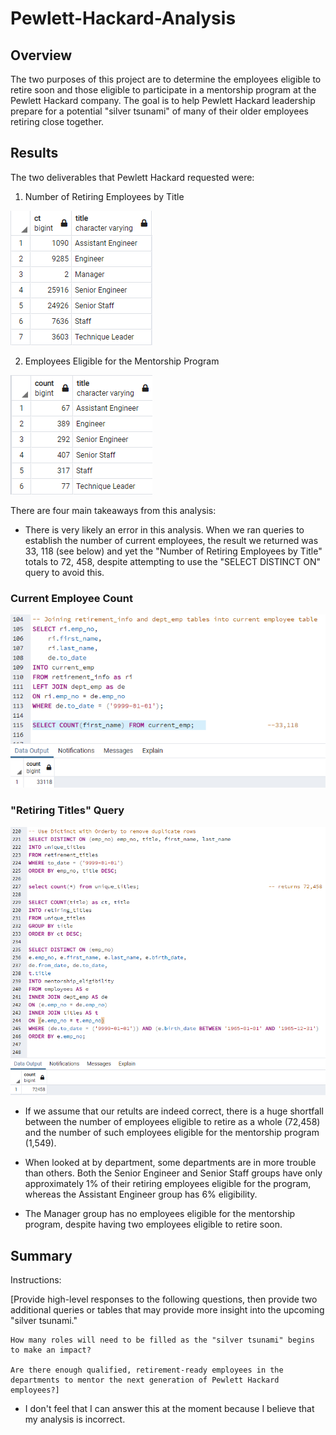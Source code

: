 # Pewlett-Hackard-Analysis

## Overview

The two purposes of this project are to determine the employees eligible to retire soon and those eligible to participate in a mentorship program at the Pewlett Hackard company. The goal is to help Pewlett Hackard leadership prepare for a potential "silver tsunami" of many of their older employees retiring close together. 

## Results

The two deliverables that Pewlett Hackard requested were:

1. Number of Retiring Employees by Title

![Retiring Title Count](Data/Retirement_titles_ordered_by_title.png)


2. Employees Eligible for the Mentorship Program

![Mentorship Eligibility](Data/mentorship_eligibility_count_by_title.png)

There are four main takeaways from this analysis:

- There is very likely an error in this analysis. When we ran queries to establish the number of current employees, the result we returned was 33, 118 (see below) and yet the "Number of Retiring Employees by Title" totals to 72, 458, despite attempting to use the "SELECT DISTINCT ON" query to avoid this. 

### Current Employee Count
![Current Employee Count](Data/Current_emp.png)

### "Retiring Titles" Query
![Retiring Titles Query](Data/Queries_for_retiring_titles.png)

- If we assume that our retults are indeed correct, there is a huge shortfall between the number of employees eligible to retire as a whole (72,458) and the number of such employees eligible for the mentorship program (1,549).

- When looked at by department, some departments are in more trouble than others. Both the Senior Engineer and Senior Staff groups have only approximately 1% of their retiring employees eligible for the program, whereas the Assistant Engineer group has 6% eligibility.
 
- The Manager group has no employees eligible for the mentorship program, despite having two employees eligible to retire soon.


## Summary

Instructions: 

[Provide high-level responses to the following questions, then provide two additional queries or tables that may provide more insight into the upcoming "silver tsunami."

    How many roles will need to be filled as the "silver tsunami" begins to make an impact?

    Are there enough qualified, retirement-ready employees in the departments to mentor the next generation of Pewlett Hackard employees?]

- I  don't feel that I can answer this at the moment because I believe that my analysis is incorrect.


